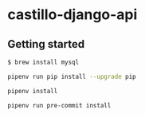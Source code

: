 # castillo-django-api

## Getting started

```bash
$ brew install mysql
```

```bash
pipenv run pip install --upgrade pip
```

```bash
pipenv install
```

```bash
pipenv run pre-commit install
```
